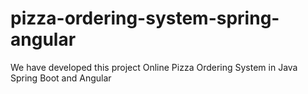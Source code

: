 # pizza-ordering-system-spring-angular
We have developed this project Online Pizza Ordering System in Java Spring Boot and Angular
